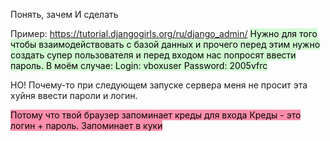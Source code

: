 Понять, зачем
И сделать

Пример:
https://tutorial.djangogirls.org/ru/django_admin/
<mark style="background: #BBFABBA6;"> Нужно для того чтобы взаимодействовать с базой данных и прочего
 перед этим нужно создать супер пользователя и перед входом нас попросят ввести пароль.
В моём случае:
  Login: vboxuser
  Password: 2005vfrc 

НО! Почему-то при следующем запуске сервера меня не просит эта хуйня ввести пароли и логин.</mark>

<mark style="background: #FF5582A6;">Потому что твой браузер запоминает креды для входа
Креды - это логин + пароль. Запоминает в куки</mark>
